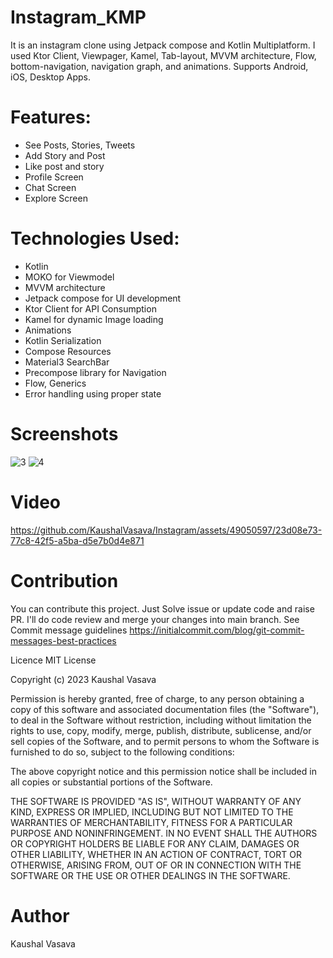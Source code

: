 # Instagram_KMP
It is an instagram clone using Jetpack compose and Kotlin Multiplatform. I used Ktor Client, Viewpager, Kamel, Tab-layout, MVVM architecture, Flow, bottom-navigation, navigation graph, and animations. Supports Android, iOS, Desktop Apps.

# Features:
- See Posts, Stories, Tweets
- Add Story and Post
- Like post and story
- Profile Screen
- Chat Screen
- Explore Screen

# Technologies Used:
- Kotlin
- MOKO for Viewmodel
- MVVM architecture
- Jetpack compose for UI development
- Ktor Client for API Consumption
- Kamel for dynamic Image loading
- Animations
- Kotlin Serialization
- Compose Resources
- Material3 SearchBar
- Precompose library for Navigation
- Flow, Generics
- Error handling using proper state

# Screenshots
![3](https://github.com/KaushalVasava/Instagram/assets/49050597/8dea5819-a824-4711-8823-4a9e0bd52555)
![4](https://github.com/KaushalVasava/Instagram/assets/49050597/8ea01cad-2ac5-4ec6-a587-01a0d9e02028)

# Video

https://github.com/KaushalVasava/Instagram/assets/49050597/23d08e73-77c8-42f5-a5ba-d5e7b0d4e871

# Contribution
You can contribute this project. Just Solve issue or update code and raise PR. I'll do code review and merge your changes into main branch. See Commit message guidelines https://initialcommit.com/blog/git-commit-messages-best-practices

Licence
MIT License

Copyright (c) 2023 Kaushal Vasava

Permission is hereby granted, free of charge, to any person obtaining a copy of this software and associated documentation files (the "Software"), to deal in the Software without restriction, including without limitation the rights to use, copy, modify, merge, publish, distribute, sublicense, and/or sell copies of the Software, and to permit persons to whom the Software is furnished to do so, subject to the following conditions:

The above copyright notice and this permission notice shall be included in all copies or substantial portions of the Software.

THE SOFTWARE IS PROVIDED "AS IS", WITHOUT WARRANTY OF ANY KIND, EXPRESS OR IMPLIED, INCLUDING BUT NOT LIMITED TO THE WARRANTIES OF MERCHANTABILITY, FITNESS FOR A PARTICULAR PURPOSE AND NONINFRINGEMENT. IN NO EVENT SHALL THE AUTHORS OR COPYRIGHT HOLDERS BE LIABLE FOR ANY CLAIM, DAMAGES OR OTHER LIABILITY, WHETHER IN AN ACTION OF CONTRACT, TORT OR OTHERWISE, ARISING FROM, OUT OF OR IN CONNECTION WITH THE SOFTWARE OR THE USE OR OTHER DEALINGS IN THE SOFTWARE.

# Author
Kaushal Vasava
